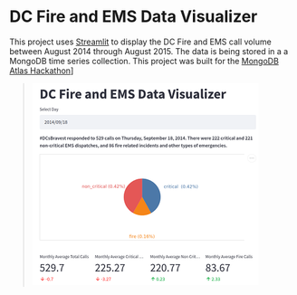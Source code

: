 # DC Fire and EMS Data Visualizer

This project uses [Streamlit](https://streamlit.io/) to display the DC Fire and EMS call volume between August 2014 through August 2015. The data is being stored in a a MongoDB time series collection. This project was built for the [MongoDB Atlas Hackathon](https://dev.to/devteam/announcing-the-mongodb-atlas-hackathon-on-dev-4b6m)]

> ![App Screenshot](images/dc_fire_ems_small.png )
